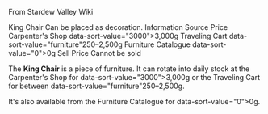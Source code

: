 From Stardew Valley Wiki

King Chair Can be placed as decoration. Information Source Price Carpenter's Shop data-sort-value="3000"&gt;3,000g Traveling Cart data-sort-value="furniture"250–2,500g Furniture Catalogue data-sort-value="0"&gt;0g Sell Price Cannot be sold

The **King Chair** is a piece of furniture. It can rotate into daily stock at the Carpenter's Shop for data-sort-value="3000"&gt;3,000g or the Traveling Cart for between data-sort-value="furniture"250–2,500g.

It's also available from the Furniture Catalogue for data-sort-value="0"&gt;0g.